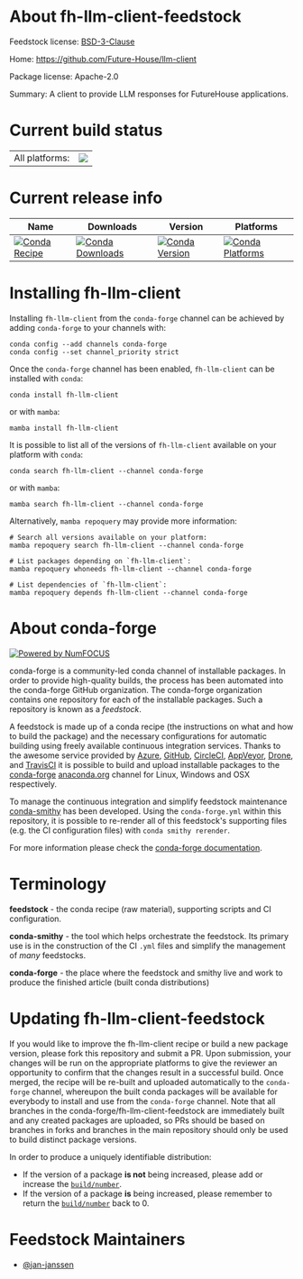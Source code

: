 About fh-llm-client-feedstock
=============================

Feedstock license: [BSD-3-Clause](https://github.com/conda-forge/fh-llm-client-feedstock/blob/main/LICENSE.txt)

Home: https://github.com/Future-House/llm-client

Package license: Apache-2.0

Summary: A client to provide LLM responses for FutureHouse applications.

Current build status
====================


<table><tr><td>All platforms:</td>
    <td>
      <a href="https://dev.azure.com/conda-forge/feedstock-builds/_build/latest?definitionId=24596&branchName=main">
        <img src="https://dev.azure.com/conda-forge/feedstock-builds/_apis/build/status/fh-llm-client-feedstock?branchName=main">
      </a>
    </td>
  </tr>
</table>

Current release info
====================

| Name | Downloads | Version | Platforms |
| --- | --- | --- | --- |
| [![Conda Recipe](https://img.shields.io/badge/recipe-fh--llm--client-green.svg)](https://anaconda.org/conda-forge/fh-llm-client) | [![Conda Downloads](https://img.shields.io/conda/dn/conda-forge/fh-llm-client.svg)](https://anaconda.org/conda-forge/fh-llm-client) | [![Conda Version](https://img.shields.io/conda/vn/conda-forge/fh-llm-client.svg)](https://anaconda.org/conda-forge/fh-llm-client) | [![Conda Platforms](https://img.shields.io/conda/pn/conda-forge/fh-llm-client.svg)](https://anaconda.org/conda-forge/fh-llm-client) |

Installing fh-llm-client
========================

Installing `fh-llm-client` from the `conda-forge` channel can be achieved by adding `conda-forge` to your channels with:

```
conda config --add channels conda-forge
conda config --set channel_priority strict
```

Once the `conda-forge` channel has been enabled, `fh-llm-client` can be installed with `conda`:

```
conda install fh-llm-client
```

or with `mamba`:

```
mamba install fh-llm-client
```

It is possible to list all of the versions of `fh-llm-client` available on your platform with `conda`:

```
conda search fh-llm-client --channel conda-forge
```

or with `mamba`:

```
mamba search fh-llm-client --channel conda-forge
```

Alternatively, `mamba repoquery` may provide more information:

```
# Search all versions available on your platform:
mamba repoquery search fh-llm-client --channel conda-forge

# List packages depending on `fh-llm-client`:
mamba repoquery whoneeds fh-llm-client --channel conda-forge

# List dependencies of `fh-llm-client`:
mamba repoquery depends fh-llm-client --channel conda-forge
```


About conda-forge
=================

[![Powered by
NumFOCUS](https://img.shields.io/badge/powered%20by-NumFOCUS-orange.svg?style=flat&colorA=E1523D&colorB=007D8A)](https://numfocus.org)

conda-forge is a community-led conda channel of installable packages.
In order to provide high-quality builds, the process has been automated into the
conda-forge GitHub organization. The conda-forge organization contains one repository
for each of the installable packages. Such a repository is known as a *feedstock*.

A feedstock is made up of a conda recipe (the instructions on what and how to build
the package) and the necessary configurations for automatic building using freely
available continuous integration services. Thanks to the awesome service provided by
[Azure](https://azure.microsoft.com/en-us/services/devops/), [GitHub](https://github.com/),
[CircleCI](https://circleci.com/), [AppVeyor](https://www.appveyor.com/),
[Drone](https://cloud.drone.io/welcome), and [TravisCI](https://travis-ci.com/)
it is possible to build and upload installable packages to the
[conda-forge](https://anaconda.org/conda-forge) [anaconda.org](https://anaconda.org/)
channel for Linux, Windows and OSX respectively.

To manage the continuous integration and simplify feedstock maintenance
[conda-smithy](https://github.com/conda-forge/conda-smithy) has been developed.
Using the ``conda-forge.yml`` within this repository, it is possible to re-render all of
this feedstock's supporting files (e.g. the CI configuration files) with ``conda smithy rerender``.

For more information please check the [conda-forge documentation](https://conda-forge.org/docs/).

Terminology
===========

**feedstock** - the conda recipe (raw material), supporting scripts and CI configuration.

**conda-smithy** - the tool which helps orchestrate the feedstock.
                   Its primary use is in the construction of the CI ``.yml`` files
                   and simplify the management of *many* feedstocks.

**conda-forge** - the place where the feedstock and smithy live and work to
                  produce the finished article (built conda distributions)


Updating fh-llm-client-feedstock
================================

If you would like to improve the fh-llm-client recipe or build a new
package version, please fork this repository and submit a PR. Upon submission,
your changes will be run on the appropriate platforms to give the reviewer an
opportunity to confirm that the changes result in a successful build. Once
merged, the recipe will be re-built and uploaded automatically to the
`conda-forge` channel, whereupon the built conda packages will be available for
everybody to install and use from the `conda-forge` channel.
Note that all branches in the conda-forge/fh-llm-client-feedstock are
immediately built and any created packages are uploaded, so PRs should be based
on branches in forks and branches in the main repository should only be used to
build distinct package versions.

In order to produce a uniquely identifiable distribution:
 * If the version of a package **is not** being increased, please add or increase
   the [``build/number``](https://docs.conda.io/projects/conda-build/en/latest/resources/define-metadata.html#build-number-and-string).
 * If the version of a package **is** being increased, please remember to return
   the [``build/number``](https://docs.conda.io/projects/conda-build/en/latest/resources/define-metadata.html#build-number-and-string)
   back to 0.

Feedstock Maintainers
=====================

* [@jan-janssen](https://github.com/jan-janssen/)

